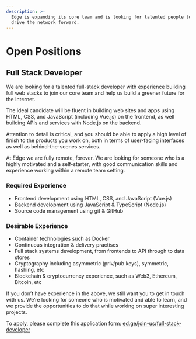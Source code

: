 ```yaml
---
description: >-
  Edge is expanding its core team and is looking for talented people to help to
  drive the network forward.
---
```


# Open Positions

## Full Stack Developer

We are looking for a talented full-stack developer with experience building full web stacks to join our core team and help us build a greener future for the Internet.

The ideal candidate will be fluent in building web sites and apps using HTML, CSS, and JavaScript (including Vue.js) on the frontend, as well building APIs and services with Node.js on the backend.

Attention to detail is critical, and you should be able to apply a high level of finish to the products you work on, both in terms of user-facing interfaces as well as behind-the-scenes services.

At Edge we are fully remote, forever. We are looking for someone who is a highly motivated and a self-starter, with good communication skills and experience working within a remote team setting.

### Required Experience

* Frontend development using HTML, CSS, and JavaScript (Vue.js)
* Backend development using JavaScript & TypeScript (Node.js)
* Source code management using git & GitHub

### Desirable Experience

* Container technologies such as Docker
* Continuous integration & delivery practises
* Full stack systems development, from frontends to API through to data stores
* Cryptography including asymmetric (priv/pub keys), symmetric, hashing, etc
* Blockchain & cryptocurrency experience, such as Web3, Ethereum, Bitcoin, etc

If you don’t have experience in the above, we still want you to get in touch with us. We’re looking for someone who is motivated and able to learn, and we provide the opportunities to do that while working on super interesting projects.

To apply, please complete this application form: [ed.ge/join-us/full-stack-developer](https://ed.ge/join-us/full-stack-developer)
